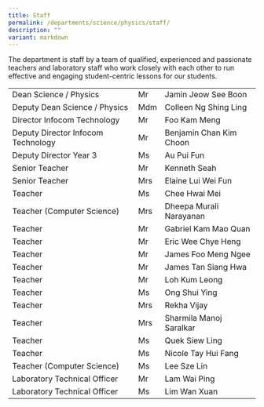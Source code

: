 ```yaml
---
title: Staff
permalink: /departments/science/physics/staff/
description: ""
variant: markdown
---
```

The department is staff by a team of&nbsp;qualified, experienced and passionate teachers and laboratory staff&nbsp;who work closely with each other to run effective and engaging student-centric lessons for our&nbsp;students.

<table>
<tbody>
<tr>
<td>Dean Science / Physics</td>
<td>Mr</td>
<td>Jamin Jeow See Boon</td>
</tr>
<tr>
<td>Deputy Dean Science / Physics</td>
<td>Mdm</td>
<td>Colleen Ng Shing Ling</td>
</tr>
<tr>
<td>Director Infocom Technology</td>
<td>Mr</td>
<td>Foo Kam Meng</td>
</tr>
<tr>
<td>Deputy Director Infocom Technology</td>
<td>Mr</td>
<td>Benjamin Chan Kim Choon</td>
</tr>
<tr>
<td>Deputy Director Year 3</td>
<td>Ms</td>
<td>Au Pui Fun</td>
</tr>
<tr>
<td>Senior Teacher</td>
<td>Mr</td>
<td>Kenneth Seah</td>
</tr>
<tr>
<td>Senior Teacher</td>
<td>Mrs</td>
<td>Elaine Lui Wei Fun</td>
</tr>
<tr>
<td>Teacher</td>
<td>Ms</td>
<td>Chee Hwai Mei</td>
</tr>
<tr>
<td>Teacher (Computer Science)</td>
<td>Mrs</td>
<td>Dheepa Murali Narayanan</td>
</tr>
<tr>
<td>Teacher</td>
<td>Mr</td>
<td>Gabriel Kam Mao Quan</td>
</tr>
<tr>
<td>Teacher</td>
<td>Mr</td>
<td>Eric Wee Chye Heng</td>
</tr>
<tr>
<td>Teacher</td>
<td>Mr</td>
<td>James Foo Meng Ngee</td>
</tr>
<tr>
<td>Teacher</td>
<td>Mr</td>
<td>James Tan Siang Hwa</td>
</tr>
<tr>
<td>Teacher</td>
<td>Mr</td>
<td>Loh Kum Leong</td>
</tr>
<tr>
<td>Teacher</td>
<td>Ms</td>
<td>Ong Shui Ying</td>
</tr>
<tr>
<td>Teacher</td>
<td>Mrs</td>
<td>Rekha Vijay</td>
</tr>
<tr>
<td>Teacher</td>
<td>Mrs</td>
<td>Sharmila Manoj Saralkar</td>
</tr>
<tr>
<td>Teacher</td>
<td>Ms</td>
<td>Quek Siew Ling</td>
</tr>
<tr>
<td>Teacher</td>
<td>Ms</td>
<td>Nicole Tay Hui Fang</td>
</tr>
<tr>
<td>Teacher (Computer Science)</td>
<td>Ms</td>
<td>Lee Sze Lin</td>
</tr>
<tr>
<td>Laboratory Technical Officer</td>
<td>Mr</td>
<td>Lam Wai Ping</td>
</tr>
<tr>
<td>Laboratory Technical Officer</td>
<td>Ms</td>
<td>Lim Wan Xuan</td>
</tr>
</tbody>
</table>
<p>&nbsp;</p>